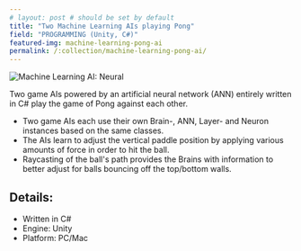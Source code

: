 ```yaml
---
# layout: post # should be set by default
title: "Two Machine Learning AIs playing Pong"
field: "PROGRAMMING (Unity, C#)"
featured-img: machine-learning-pong-ai
permalink: /:collection/machine-learning-pong-ai/
---
```


![Machine Learning AI: Neural](/assets/img/portfolio/machine-learning-pong-ai-01.jpg "Screenshot")

Two game AIs powered by an artificial neural network (ANN) entirely written in C# play the game of Pong against each other.

- Two game AIs each use their own Brain-, ANN, Layer- and Neuron instances based on the same classes.
- The AIs learn to adjust the vertical paddle position by applying various amounts of force in order to hit the ball.
- Raycasting of the ball's path provides the Brains with information to better adjust for balls bouncing off the top/bottom walls.

## Details:
- Written in C#
- Engine: Unity
- Platform: PC/Mac
